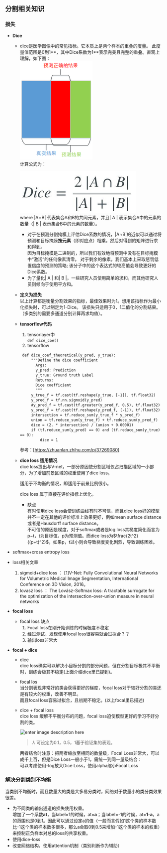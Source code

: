 ## 分割相关知识

### 损失
- **Dice**  
  - dice是医学图像中的常见指标。它本质上是两个样本的重叠的度量。 此度量值范围是0到1**，其中Dice系数为1**表示完美且完整的重叠。直观上理解，如下图：    
   		 ![](https://github.com/sfxz035/DL-Learning/raw/master/picture/20180607161135809.png)  
   		 计算公式为：  
   		 
	![enter image description here](https://github.com/sfxz035/DL-Learning/raw/master/picture/1556345040%281%29.jpg)   
	where |A∩B| 代表集合A和B的共同元素，并且| A | 表示集合A中的元素的数量（| B | 表示集合B中的元素的数量）。  
    - 对于在预测分割掩模上评估Dice系数的情况，|A∩B|的近似可以通过将预测和目标掩膜**按元素**（即对应点）相乘，然后对得到的矩阵进行求和得到。  
    因为目标掩模是二进制的，所以我们有效地将预测中没有在目标掩模中“激活”的任何像素清零。 对于剩余的像素，我们基本上采取惩罚低置信度的预测的策略; 该分子中的这个表达式的较高值会导致更好的Dice系数。
     - 为了量化| A | 和| B |，一些研究人员使用简单的求和，而其他研究人员则倾向于使用平方和。
  - **定义为损失**  
     以上计算都是衡量分割效果的指标，最佳效果时为1。想用该指标作为最小化损失时，可以制定为1-Dice。
     该损失只适用于0，1二值化的分割结果。（多类别的需要多通道分别计算再求均值）。
  - **tensorflow代码**  
      1. tensorlayer中  
         `def dice_coe()`       
      3. tensorflow
     ```
      def dice_coef_theoretical(y_pred, y_true):
	      """Define the dice coefficient
	        Args:
	        y_pred: Prediction
	        y_true: Ground truth Label
	        Returns:
	        Dice coefficient
	        """
	      y_true_f = tf.cast(tf.reshape(y_true, [-1]), tf.float32)
	      y_pred_f = tf.nn.sigmoid(y_pred)
	      #y_pred_f = tf.cast(tf.greater(y_pred_f, 0.5), tf.float32)
	      y_pred_f = tf.cast(tf.reshape(y_pred_f, [-1]), tf.float32)
	      intersection = tf.reduce_sum(y_true_f * y_pred_f)
	      union = tf.reduce_sum(y_true_f) + tf.reduce_sum(y_pred_f)
	      dice = (2. * intersection) / (union + 0.00001)
	      if (tf.reduce_sum(y_pred) == 0) and (tf.reduce_sum(y_true) == 0):
		      dice = 1
      ```
      参考：[https://zhuanlan.zhihu.com/p/37269080]  
  - **dice loss 适用情况**   
    dice loss提出与V-net，一部分原因使分割区域仅占扫描区域的一小部分，为了增加前景区域的权重使用了dice loss。    
    
    适用于不均衡的情况，即适用于前景比例很小。  
    
    dice loss 属于直接在评价指标上优化。 
    - 缺点  
      有时使用dice loss会使训练曲线有时不可信，而且dice loss好的模型并不一定在其他的评价标准上效果更好，例如mean surface distance 或者是Hausdorff surface distance。   
      不可信的原因是梯度，对于softmax或者是log loss其梯度简化而言为p−t，t为目标值，p为预测值。而dice loss为$\frac{2t^2}{(p+t)^2}$，如果p，t过小则会导致梯度变化剧烈，导致训练困难。   
- softmax+cross entropy loss   
  
- loss相关文章  
  1. sigmoid+dice loss ： [1]V-Net: Fully Convolutional Neural Networks for Volumetric Medical Image Segmentation, International Conference on 3D Vision, 2016。
  2. lovasz loss ： The Lovász-Softmax loss: A tractable surrogate for the optimization of the intersection-over-union measure in neural networks   
- **focal loss**   
  - focal loss 缺点   
     1. Focal loss在刚开始训练的时候极度不稳定   
     2. 经过测试，发现使用focal loss很容易就会过拟合？？   
     3. 输出loss非常大
- **focal + dice**   
   - dice   
     dice loss确实可以解决小目标分割的部分问题，但在分割目标极其不平衡时，训练会极其不稳定(上面介绍dice里已提到)。  
   - focal los     
      当分割表现非常好的类会获得更好的梯度，focal loss对于较好分割的类还是有较大的权重，改善不明显。   
      而且focal loss容易过拟合，且初期不稳定。(以上focal里已描述)   
   - dice + focal loss  
      dice loss 缓解不平衡分布的问题，focal loss迫使模型更好的学习不好分割的类。   
      
      ![enter image description here](https://lh3.googleusercontent.com/O4XjSDNR-b0i1PlVkCGwqZh5Wx9Nh579U3m2zfhzsn4yAb6KFU8SYy21w_S5IjzVL0_HxJzk8_fp)   
      > $\lambda$ 可设定为0.1，0.5，1基于验证集的表现。   
      
      两者结合时注意：把两者缩放至相同的数量级，Focal Loss非常大，可以成千上百，但是Dice Loss一般小于1，需统一到同一量级结合：   
        可以考虑使用-log放大Dice Loss，使用alpha缩小Focal Loss
### 解决分割类别不均衡     
当类别不均衡时，而且数量大的类是大多易分类时，网络对于数量小的类分类效果很差。
- 为不同类的输出通道的损失使用权重。  
  增加了一个系数**at**，当label=1的时候，at=**a**；当label=-1的时候，at=**1-a**，a的范围也是0到1。因此可以通过设定a的值（一般而言假如1这个类的样本数比-1这个类的样本数多很多，那么a会取0到0.5来增加-1这个类的样本的权重）来控制正负样本对总的loss的共享权重。
- 使用dice-loss   
- 改变网络结构，使用attention机制（类别判断作为辅助）  
<!--stackedit_data:
eyJoaXN0b3J5IjpbNjgzOTY0NTQ4LDQ1NTI4Mzk4NSwtNjQ4MD
AzODg3LDEwNDI5MjAwOTEsLTc5NzE2NzE2NywtMTkzMzY2NDYz
NywxNjkxMjA0MjMzLDEzNDI4OTQxNDMsLTEyMzc1MjYxODQsMj
UyMDYyNzY5LC02MTAzMjExMzksNjAwOTUyMzk3LC0yMzk4MjQ4
ODYsLTEyMzA0NDQ5NDcsMTcyNTEwOTk5NywxODc1ODcxNDA1LC
0xOTY0ODU1MTIwLC0xMTU4Mjg2NTAsNzIzMTUwMzI1LC0xNjQ0
NzI0NDQ2XX0=
-->